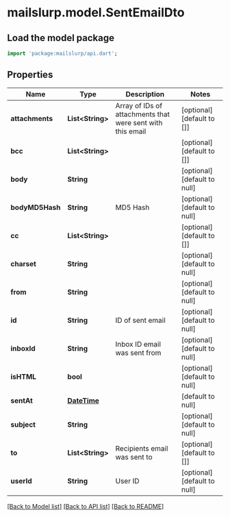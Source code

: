 # mailslurp.model.SentEmailDto

## Load the model package
```dart
import 'package:mailslurp/api.dart';
```

## Properties
Name | Type | Description | Notes
------------ | ------------- | ------------- | -------------
**attachments** | **List&lt;String&gt;** | Array of IDs of attachments that were sent with this email | [optional] [default to []]
**bcc** | **List&lt;String&gt;** |  | [optional] [default to []]
**body** | **String** |  | [optional] [default to null]
**bodyMD5Hash** | **String** | MD5 Hash | [optional] [default to null]
**cc** | **List&lt;String&gt;** |  | [optional] [default to []]
**charset** | **String** |  | [optional] [default to null]
**from** | **String** |  | [optional] [default to null]
**id** | **String** | ID of sent email | [optional] [default to null]
**inboxId** | **String** | Inbox ID email was sent from | [optional] [default to null]
**isHTML** | **bool** |  | [optional] [default to null]
**sentAt** | [**DateTime**](DateTime.md) |  | [default to null]
**subject** | **String** |  | [optional] [default to null]
**to** | **List&lt;String&gt;** | Recipients email was sent to | [optional] [default to []]
**userId** | **String** | User ID | [optional] [default to null]

[[Back to Model list]](../README.md#documentation-for-models) [[Back to API list]](../README.md#documentation-for-api-endpoints) [[Back to README]](../README.md)


